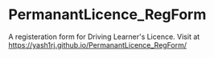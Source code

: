 # PermanantLicence_RegForm
A registeration form for Driving Learner's Licence. Visit at https://yash1rj.github.io/PermanantLicence_RegForm/
